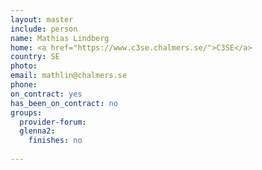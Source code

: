 ```yaml
---
layout: master
include: person
name: Mathias Lindberg
home: <a href="https://www.c3se.chalmers.se/">C3SE</a>
country: SE
photo:
email: mathlin@chalmers.se
phone:
on_contract: yes
has_been_on_contract: no
groups:
  provider-forum:
  glenna2:
    finishes: no
  
---
```

